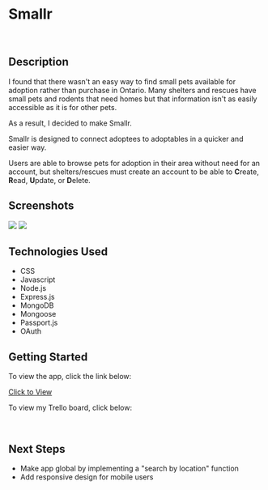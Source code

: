 <h1>Smallr</h1>
<br />
<h2>Description</h2>
<p>I found that there wasn't an easy way to find small pets available for adoption rather than purchase in Ontario. Many shelters and rescues have small pets and rodents that need homes but that information isn't as easily accessible as it is for other pets.<p>
<p>As a result, I decided to make Smallr.</p>
<p>Smallr is designed to connect adoptees to adoptables in a quicker and easier way.</p>
<p>Users are able to browse pets for adoption in their area without need for an account, but shelters/rescues must create an account to be able to <strong>C</strong>reate, <strong>R</strong>ead, <strong>U</strong>pdate, or <strong>D</strong>elete.
<br />
<h2>Screenshots</h2>
<img src="https://i.imgur.com/d9xEua5.png">
<img src="https://i.imgur.com/Y8yMLzx.png">
<br />
<h2>Technologies Used</h2>
<ul>
<li>CSS</li>
<li>Javascript</li>
<li>Node.js</li>
<li>Express.js</li>
<li>MongoDB</li>
<li>Mongoose</li>
<li>Passport.js</li>
<li>OAuth</li>
</ul>
<h2>Getting Started</h2>
<p>To view the app, click the link below:</p>
<a href="https://smallr-app.herokuapp.com/">Click to View</a>
<p>To view my Trello board, click below:</p>
<a href="https://trello.com/b/K4B3Q6BX/project-2"></a>
<br />
<h2>Next Steps</h2>
<ul>
<li>Make app global by implementing a "search by location" function</li>
<li>Add responsive design for mobile users</li>
</ul>
